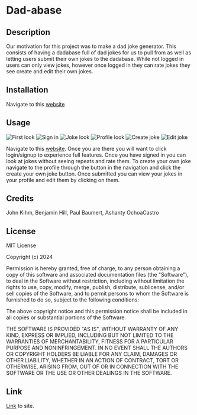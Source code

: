 # Dad-abase

## Description

Our motivation for this project was to make a dad joke generator. This consists of having a dadabase full of dad jokes for us to pull from as well as letting users submit their own jokes to the dadabase. While not logged in users can only view jokes, however once logged in they can rate jokes they see create and edit their own jokes.

## Installation

Navigate to this [website](https://dad-abase.onrender.com)

## Usage

![First look](./public/images/Screenshot%202024-07-16%20at%206.17.55 PM.png)
![Sign in](./public/images/Screenshot%202024-07-16%20at%206.18.06 PM.png)
![Joke look](./public/images/Screenshot%202024-07-16%20at%206.18.37 PM.png)
![Profile look](./public/images/Screenshot%202024-07-16%20at%206.18.46 PM.png)
![Create joke](./public/images/Screenshot%202024-07-16%20at%206.19.43 PM.png)
![Edit joke](./public/images/Screenshot%202024-07-16%20at%206.19.59 PM.png)

Navigate to this [website](https://dad-abase.onrender.com). Once you are there you will want to click login/signup to experience full features. Once you have signed in you can look at jokes without seeing repeats and rate them. To create your own joke navigate to the profile through the button in the navigation and click the create your own joke button. Once submitted you can view your jokes in your profile and edit them by clicking on them.

## Credits 

John Kihm, Benjamin Hill, Paul Baumert, Ashanty OchoaCastro

## License

MIT License

Copyright (c) 2024

Permission is hereby granted, free of charge, to any person obtaining a copy
of this software and associated documentation files (the "Software"), to deal
in the Software without restriction, including without limitation the rights
to use, copy, modify, merge, publish, distribute, sublicense, and/or sell
copies of the Software, and to permit persons to whom the Software is
furnished to do so, subject to the following conditions:

The above copyright notice and this permission notice shall be included in all
copies or substantial portions of the Software.

THE SOFTWARE IS PROVIDED "AS IS", WITHOUT WARRANTY OF ANY KIND, EXPRESS OR
IMPLIED, INCLUDING BUT NOT LIMITED TO THE WARRANTIES OF MERCHANTABILITY,
FITNESS FOR A PARTICULAR PURPOSE AND NONINFRINGEMENT. IN NO EVENT SHALL THE
AUTHORS OR COPYRIGHT HOLDERS BE LIABLE FOR ANY CLAIM, DAMAGES OR OTHER
LIABILITY, WHETHER IN AN ACTION OF CONTRACT, TORT OR OTHERWISE, ARISING FROM,
OUT OF OR IN CONNECTION WITH THE SOFTWARE OR THE USE OR OTHER DEALINGS IN THE
SOFTWARE.



## Link

[Link](https://dad-abase.onrender.com) to site.